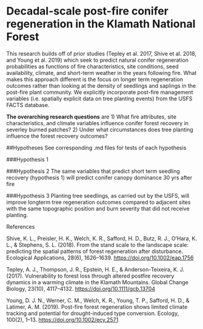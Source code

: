 # Decadal-scale post-fire conifer regeneration in the Klamath National Forest

This research builds off of prior studies (Tepley et al. 2017, Shive et al. 2018, and Young et al. 2019) which seek to predict natural conifer regeneration probabilities as functions of fire characteristics, site conditions, seed availability, climate, and short-term weather in the years following fire. What makes this approach different is the focus on longer term regeneration outcomes rather than looking at the density of seedlings and saplings in the post-fire plant community. We explicitly incorporate post-fire management variables (i.e. spatially explicit data on tree planting events) from the USFS FACTS database. 

**The overarching research questions** are 1) What fire attributes, site characteristics, and climate variables influence conifer forest recovery in severley burned patches? 2) Under what circumstances does tree planting influence the forest recovery outcomes?


##Hypotheses
See corresponding .md files for tests of each hypothesis

###Hypothesis 1


###Hypothesis 2
The same variables that predict short term seedling recovery (hypothesis 1) will predict conifer canopy dominance 30 yrs after fire

###Hypothesis 3
Planting tree seedlings, as carried out by the USFS, will improve longterm tree regeneration outcomes compared to adjacent sites with the same topographic position and burn severity that did not receive planting.



References

Shive, K. L., Preisler, H. K., Welch, K. R., Safford, H. D., Butz, R. J., O’Hara, K. L., & Stephens, S. L. (2018). From the stand scale to the landscape scale: predicting the spatial patterns of forest regeneration after disturbance. Ecological Applications, 28(6), 1626–1639. https://doi.org/10.1002/eap.1756

Tepley, A. J., Thompson, J. R., Epstein, H. E., & Anderson-Teixeira, K. J. (2017). Vulnerability to forest loss through altered postfire recovery dynamics in a warming climate in the Klamath Mountains. Global Change Biology, 23(10), 4117–4132. https://doi.org/10.1111/gcb.13704

Young, D. J. N., Werner, C. M., Welch, K. R., Young, T. P., Safford, H. D., & Latimer, A. M. (2019). Post-fire forest regeneration shows limited climate tracking and potential for drought-induced type conversion. Ecology, 100(2), 1–13. https://doi.org/10.1002/ecy.2571

